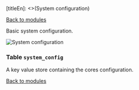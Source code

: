[titleEn]: <>(System configuration)

[Back to modules](./../10-modules.md)

Basic system configuration.

![System configuration](./dist/erd-shopware-core-system-systemconfig.png)


### Table `system_config`

A key value store containing the cores configuration.


[Back to modules](./../10-modules.md)
